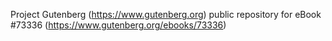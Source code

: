 Project Gutenberg (https://www.gutenberg.org) public repository for
eBook #73336 (https://www.gutenberg.org/ebooks/73336)
